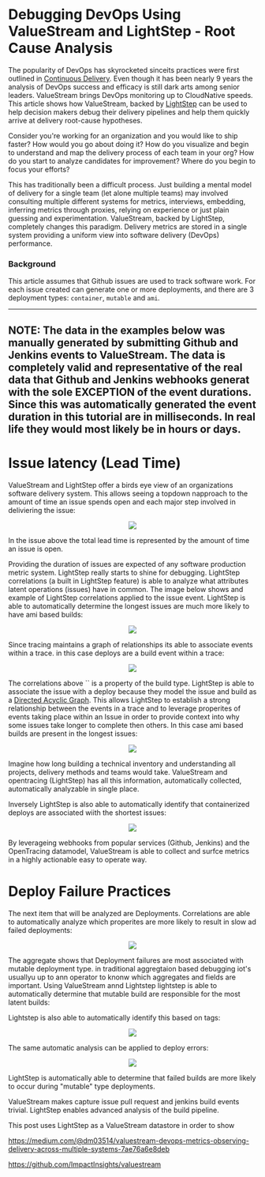 # Debugging DevOps Using ValueStream and LightStep - Root Cause Analysis
The popularity of DevOps has skyrocketed sinceits practices were first outlined in [Continuous Delivery](https://continuousdelivery.com/). Even though it has been nearly 9 years the analysis of DevOps success and efficacy is still dark arts among senior leaders.  ValueStream brings DevOps monitoring up to CloudNative speeds.  This article shows how ValueStream, backed by [LightStep](https://lightstep.com/) can be used to help decision makers debug their delivery pipelines and help them quickly arrive at delivery root-cause hypotheses.

Consider you're working for an organization and you would like to ship faster? How would you go about doing it? How do you visualize and begin to understand and map the delivery process of each team in your org? How do you start to analyze candidates for improvement? Where do you begin to focus your efforts?

This has traditionally been a difficult process. Just building a mental model of delivery for a single team (let alone multiple teams) may involved consulting multiple different systems for metrics, interviews, embedding, inferring metrics through proxies, relying on experience or just plain guessing and experimentation.  ValueStream, backed by LightStep, completely changes this paradigm.  Delivery metrics are stored in a single system providing a uniform view into software delivery (DevOps) performance.


### Background 

This article assumes that Github issues are used to track software work.  For each issue created can generate one or more deployments, and there are 3 deployment types: `container`, `mutable` and `ami`.  

---
NOTE: The data in the examples below was manually generated by submitting Github and Jenkins events to ValueStream. The data is completely valid and representative of the real data that Github and Jenkins webhooks generat with the sole EXCEPTION of the event durations.  Since this was automatically generated the event duration in this tutorial are in milliseconds.  In real life they would most likely be in hours or days.
---

# Issue latency (Lead Time)

ValueStream and LightStep offer a birds eye view of an organizations software delivery system.  This allows seeing a topdown napproach to the amount of time an issue spends open and each major step involved in deliviering the issue:

<p align="center">
  <img src="static/issue_build_relationship.png">
</p>

In the issue above the total lead time is represented by the amount of time an issue is open.

Providing the duration of issues are expected of any software production metric system. LightStep really starts to shine for debugging.  LightStep correlations (a built in LightStep feature) is able to analyze what attributes latent operations (issues) have in common. The image below shows and example of LightStep correlations applied to the issue event. LightStep is able to automatically determine the longest issues are much more likely to have ami based builds:
  
<p align="center">
  <img src="static/ami_slow_deploys.png">
</p>
  

Since tracing maintains a graph of relationships its able to associate events within a trace. in this case deploys are a build event within a trace:

<p align="center">
  <img src="static/issue_parent.png">
</p>

The correlations above `` is a property of the build type.  LightStep is able to associate the issue with a deploy because they model the issue and build as a [Directed Acyclic Graph](https://github.com/opentracing/specification/blob/master/specification.md#the-opentracing-data-model). This allows LightStep to establish a strong relationship between the events in a trace and to leverage properites of events taking place within an Issue in order to provide context into why some issues take longer to complete then others.  In this case ami based builds are present in the longest issues:

<p align="center">
  <img src="static/ami_weighted_deploys.png">
</p>

Imagine how long building a technical inventory and understanding all projects, delivery methods and teams would take.  ValueStream and opentracing (LightStep) has all this information, automatically collected, automatically analyzable in single place.

Inversely LightStep is also able to automatically identify that containerized deploys are associated wiith the shortest issues: 

<p align="center">
  <img src="static/fast_containers.png">
</p>

By leverageing webhooks from popular services (Github, Jenkins) and the OpenTracing datamodel, ValueStream is able to collect and surfce metrics in a highly actionable easy to operate way.

# Deploy Failure Practices

The next item that will be analyzed are Deployments.  Correlations are able to automatically analyze which properites are more likely to result in slow ad failed deployments:


<p align="center">
  <img src="static/deploy_debugging_aggregate_by_type.png">
</p>

The aggregate shows that Deployment failures are most associated with mutable deployment type. in traditional aggregtaion based debugging iot's usuallyu up to ann operator to knonw which aggregates and fields are important.  Using ValueStream annd Lightstep lightstep is able to automatically determine that mutable build are responsible for the most latent builds:

Lightstep is also able to automatically identify this based on tags:

<p align="center">
  <img src="static/latent_builds_mutable.png">
</p>


The same automatic analysis can be applied to deploy errors:

<p align="center">
  <img src="static/deploy_errors_mutable_latency.png">
</p>


LightStep is automatically able to determine that failed builds are more likely to occur during "mutable" type deployments.


ValueStream makes capture issue pull request and jenkins build events trivial.  LightStep enables advanced analysis of the build pipeline.  

This post uses LightStep as a ValueStream datastore in order to show

https://medium.com/@dm03514/valuestream-devops-metrics-observing-delivery-across-multiple-systems-7ae76a6e8deb

https://github.com/ImpactInsights/valuestream
